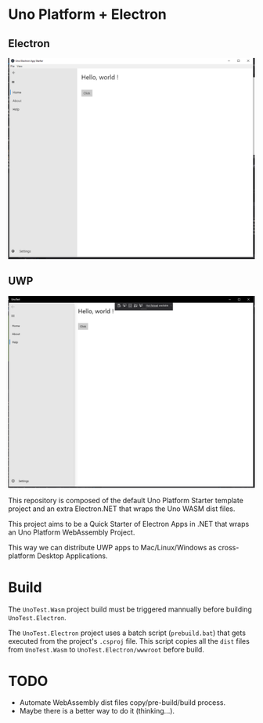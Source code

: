 # Uno Platform + Electron
## Electron
![Electron Picture](Assets/Electron_wasm.PNG)
## UWP
![UWP Picture](Assets/UWP.PNG)

This repository is composed of the default Uno Platform Starter template project and an extra Electron.NET that wraps the Uno WASM dist files. 

This project aims to be a Quick Starter of Electron Apps in .NET that wraps an Uno Platform WebAssembly Project.

This way we can distribute UWP apps to Mac/Linux/Windows as cross-platform Desktop Applications.
# Build
The `UnoTest.Wasm` project build must be triggered mannually before building `UnoTest.Electron`.

The `UnoTest.Electron` project uses a batch script (`prebuild.bat`) that gets executed from the project's `.csproj` file.
This script copies all the `dist` files from `UnoTest.Wasm` to `UnoTest.Electron/wwwroot` before build.

# TODO
- Automate WebAssembly dist files copy/pre-build/build process.
- Maybe there is a better way to do it (thinking...).